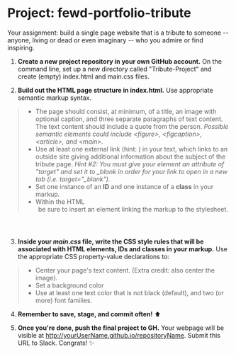 # Project: fewd-portfolio-tribute 

Your assignment: build a single page website that is a tribute to someone -- anyone, living or dead or even imaginary -- who you admire or find inspiring. 

1. **Create a new project repository in your own GitHub account.** On the command line, set up a new directory called "Tribute-Project" and create (empty) index.html and main.css files. 

2. **Build out the HTML page structure in index.html.** Use appropriate semantic markup syntax. 
  > -   The page should consist, at minimum, of a title, an image with optional caption, and three separate paragraphs of text content. The text content should include a quote from the person. _Possible semantic elements could include \<figure\>, \<figcaption\>, \<article>, and \<main>._ 
>  -   Use at least one external link (hint: <a></a>) in your text, which links to an outside site giving additional information about the subject of the tribute page. *Hint #2: You must give your element an attribute of "target" and set it to _blank in order for your link to open in a new tab (i.e. target="_blank").*
>  -   Set one instance of an **ID** and one instance of a **class** in your markup.
>  -   Within the HTML <header> be sure to insert an element linking the markup to the stylesheet.

3. **Inside your *main.css* file, write the CSS style rules that will be associated with HTML elements, IDs and classes in your markup.** Use the appropriate CSS property-value declarations to:
>  -   Center your page's text content. (Extra credit: also center the image).
>  -   Set a background color
>  -   Use at least one text color that is not black (default), and two (or more) font families. 

4. **Remember to save, stage, and commit often!** :arrow_up:

5. **Once you're done, push the final project to GH.** Your webpage will be visible at http://yourUserName.github.io/repositoryName. Submit this URL to Slack. Congrats! :sparkles: